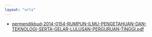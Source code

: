 ```yaml
---
layout: "urls"
---
```

* [permendikbud-2014-0154-RUMPUN-ILMU-PENGETAHUAN-DAN-TEKNOLOGI-SERTA-GELAR-LULUSAN-PERGURUAN-TINGGI.pdf](permendikbud-2014-0154-RUMPUN-ILMU-PENGETAHUAN-DAN-TEKNOLOGI-SERTA-GELAR-LULUSAN-PERGURUAN-TINGGI.pdf)
